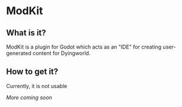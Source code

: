 # ModKit

## What is it?
ModKit is a plugin for Godot which acts as an "IDE" for creating user-generated content for Dyingworld.

## How to get it?
Currently, it is not usable


*More coming soon*
